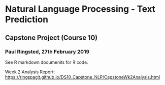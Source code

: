 # Natural Language Processing - Text Prediction
## Capstone Project (Course 10)
### Paul Ringsted, 27th February 2019

See R markdown documenits for R code.

Week 2 Analysis Report: https://ringspagit.github.io/DS10_Capstone_NLP/CapstoneWk2Analysis.html
